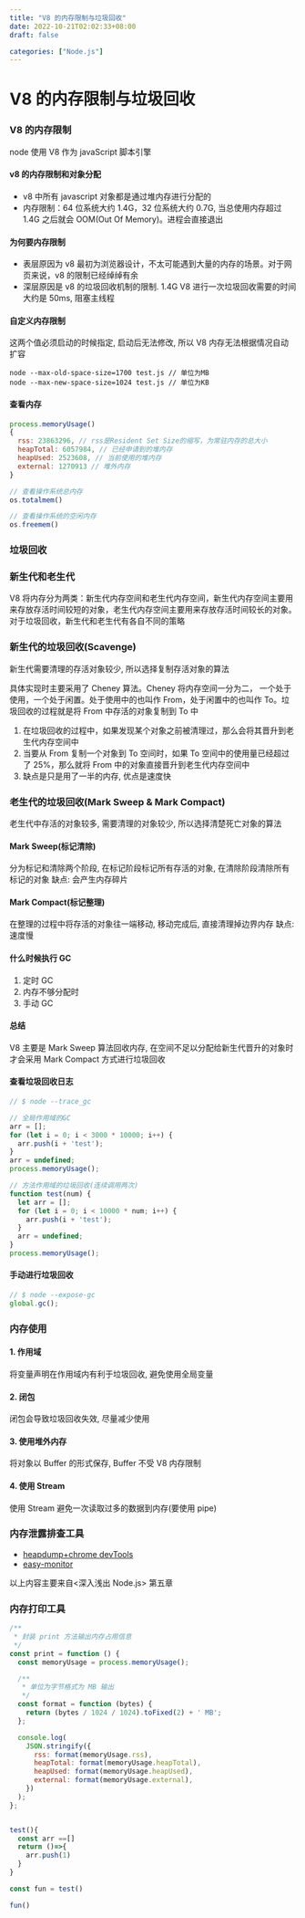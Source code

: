 ```yaml
---
title: "V8 的内存限制与垃圾回收"
date: 2022-10-21T02:02:33+08:00
draft: false

categories: ["Node.js"]
---
```


# V8 的内存限制与垃圾回收

### V8 的内存限制

node 使用 V8 作为 javaScript 脚本引擎

#### v8 的内存限制和对象分配

- v8 中所有 javascript 对象都是通过堆内存进行分配的
- 内存限制：64 位系统大约 1.4G，32 位系统大约 0.7G, 当总使用内存超过 1.4G 之后就会 OOM(Out Of Memory)。进程会直接退出

#### 为何要内存限制

- 表层原因为 v8 最初为浏览器设计，不太可能遇到大量的内存的场景。对于网页来说，v8 的限制已经绰绰有余
- 深层原因是 v8 的垃圾回收机制的限制.
  1.4G V8 进行一次垃圾回收需要的时间大约是 50ms, 阻塞主线程

#### 自定义内存限制

这两个值必须启动的时候指定, 启动后无法修改, 所以 V8 内存无法根据情况自动扩容

```shell
node --max-old-space-size=1700 test.js // 单位为MB
node --max-new-space-size=1024 test.js // 单位为KB
```

#### 查看内存

```js
process.memoryUsage()
{
  rss: 23863296, // rss是Resident Set Size的缩写，为常驻内存的总大小
  heapTotal: 6057984, // 已经申请到的堆内存
  heapUsed: 2523608, // 当前使用的堆内存
  external: 1270913 // 堆外内存
}

// 查看操作系统总内存
os.totalmem()

// 查看操作系统的空闲内存
os.freemem()
```

### 垃圾回收

### 新生代和老生代

V8 将内存分为两类：新生代内存空间和老生代内存空间，新生代内存空间主要用来存放存活时间较短的对象，老生代内存空间主要用来存放存活时间较长的对象。对于垃圾回收，新生代和老生代有各自不同的策略

### 新生代的垃圾回收(Scavenge)

新生代需要清理的存活对象较少, 所以选择复制存活对象的算法

具体实现时主要采用了 Cheney 算法。Cheney 将内存空间一分为二， 一个处于使用，一个处于闲置。处于使用中的也叫作 From，处于闲置中的也叫作 To。垃圾回收的过程就是将 From 中存活的对象复制到 To 中

1. 在垃圾回收的过程中，如果发现某个对象之前被清理过，那么会将其晋升到老生代内存空间中
2. 当要从 From 复制一个对象到 To 空间时，如果 To 空间中的使用量已经超过了 25%，那么就将 From 中的对象直接晋升到老生代内存空间中
3. 缺点是只是用了一半的内存, 优点是速度快

### 老生代的垃圾回收(Mark Sweep & Mark Compact)

老生代中存活的对象较多, 需要清理的对象较少, 所以选择清楚死亡对象的算法

#### Mark Sweep(标记清除)

分为标记和清除两个阶段, 在标记阶段标记所有存活的对象, 在清除阶段清除所有标记的对象
缺点: 会产生内存碎片

#### Mark Compact(标记整理)

在整理的过程中将存活的对象往一端移动, 移动完成后, 直接清理掉边界内存
缺点: 速度慢

#### 什么时候执行 GC

1. 定时 GC
2. 内存不够分配时
3. 手动 GC

#### 总结

V8 主要是 Mark Sweep 算法回收内存, 在空间不足以分配给新生代晋升的对象时才会采用 Mark Compact 方式进行垃圾回收

#### 查看垃圾回收日志

```js
// $ node --trace_gc

// 全局作用域的GC
arr = [];
for (let i = 0; i < 3000 * 10000; i++) {
  arr.push(i + 'test');
}
arr = undefined;
process.memoryUsage();

// 方法作用域的垃圾回收(连续调用两次)
function test(num) {
  let arr = [];
  for (let i = 0; i < 10000 * num; i++) {
    arr.push(i + 'test');
  }
  arr = undefined;
}
process.memoryUsage();
```

#### 手动进行垃圾回收

```js
// $ node --expose-gc
global.gc();
```

### 内存使用

#### 1. 作用域

将变量声明在作用域内有利于垃圾回收, 避免使用全局变量

#### 2. 闭包

闭包会导致垃圾回收失效, 尽量减少使用

#### 3. 使用堆外内存

将对象以 Buffer 的形式保存, Buffer 不受 V8 内存限制

#### 4. 使用 Stream

使用 Stream 避免一次读取过多的数据到内存(要使用 pipe)

### 内存泄露排查工具

- [heapdump+chrome devTools](https://www.ctolib.com/topics-118921.html)
- [easy-monitor](https://www.jianshu.com/p/791a9ba77abb)

以上内容主要来自<深入浅出 Node.js> 第五章

### 内存打印工具

```js
/**
 * 封装 print 方法输出内存占用信息
 */
const print = function () {
  const memoryUsage = process.memoryUsage();

  /**
   * 单位为字节格式为 MB 输出
   */
  const format = function (bytes) {
    return (bytes / 1024 / 1024).toFixed(2) + ' MB';
  };

  console.log(
    JSON.stringify({
      rss: format(memoryUsage.rss),
      heapTotal: format(memoryUsage.heapTotal),
      heapUsed: format(memoryUsage.heapUsed),
      external: format(memoryUsage.external),
    })
  );
};
```

```js

test(){
  const arr ==[]
  return ()=>{
    arr.push(1)
  }
}

const fun = test()

fun()

```
